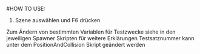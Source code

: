 #HOW TO USE: 

1. Szene auswählen und F6 drücken

Zum Ändern von bestimmten Variablen für Testzwecke siehe in den jeweiligen Spawner Skripten für weitere Erklärungen
Testsatznummer kann unter dem PositionAndCollision Skript geändert werden